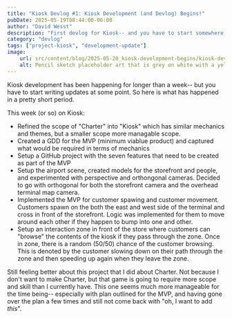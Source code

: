 ```yaml
---
title: "Kiosk Devlog #1: Kiosk Development (and Devlog) Begins!"
pubDate: 2025-05-19T08:44:00-06:00
author: "David Wesst"
description: "First devlog for Kiosk-- and you have to start somewhere, right? 😊"
category: "devlog"
tags: ["project-kiosk", "development-update"]
image:
    url: src/content/blog/2025-05-20_kiosk-development-begins/kiosk-devlog-thumbnail.webp
    alt: Pencil sketch placeholder art that is grey on white with a yellow accent colour is out of focus in the background with the word Devlog displayed in bold white monospaced letters with a thin black outline around each letter.
---
```


Kiosk development has been happening for longer than a week-- but you have to start writing updates at some point. So here is what has happened in a pretty short period.

This week (or so) on Kiosk:

- Refined the scope of "Charter" into "Kiosk" which has similar mechanics and themes, but a smaller scope more managable scope.
- Created a GDD for the MVP (minimum viablue product) and captured what would be required in terms of mechanics
- Setup a GitHub project with the seven features that need to be created as part of the MVP
- Setup the airport scene, created models for the storefront and people, and experimented with perspective and orthongonal cameras. Decided to go with orthogonal for both the storefront camera and the overhead terminal map camera.
- Implemented the MVP for customer spawing and customer movement. Customers spawn on the both the east and west side of the terminal and cross in front of the storefront. Logic was implemented for them to move around each other if they happen to bump into one and other.
- Setup an interaction zone in front of the store where customers can "browse" the contents of the kiosk if they pass through the zone. Once in zone, there is a random (50/50) chance of the customer browsing. This is denoted by the customer slowing down on their path through the zone and then speeding up again when they leave the zone.

Still feeling better about this project that I did about Charter. Not because I don't want to make Charter, but that game is going to require more scope and skill than I currently have. This one seems much more manageable for the time being-- especially with plan outlined for the MVP, and having gone over the plan a few times and still not come back with "oh, I want to add _this_".
